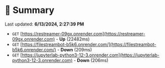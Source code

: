 # 📖 Summary
Last updated: **6/13/2024, 2:27:39 PM**

- `GET` [https://restreamer-09gx.onrender.com](https://restreamer-09gx.onrender.com) - **Up** (22482ms)
- `GET` [https://filestreambot-b5k6.onrender.com/](https://filestreambot-b5k6.onrender.com/) - **Down** (209ms)
- `GET` [https://jupyterlab-python3-12-3.onrender.com](https://jupyterlab-python3-12-3.onrender.com) - **Down** (206ms)
